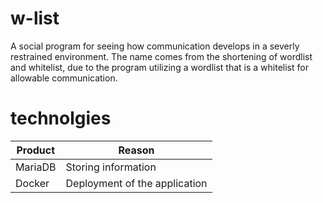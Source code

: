 # w-list
A social program for seeing how communication develops in a severly restrained environment. The name comes from the shortening of wordlist and whitelist, due to the program utilizing a wordlist that is a whitelist for allowable communication.
# technolgies
|Product|Reason|
|---|---|
MariaDB|Storing information
Docker|Deployment of the application
